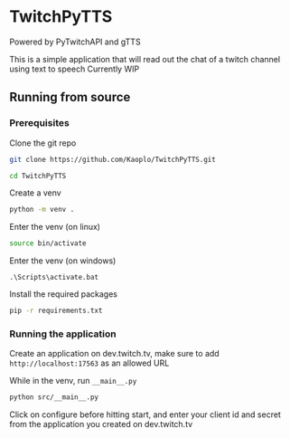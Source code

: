 # TwitchPyTTS
Powered by PyTwitchAPI and gTTS

This is a simple application that will read out the chat of a twitch channel using text to speech
Currently WIP

## Running from source
### Prerequisites 
Clone the git repo
```bash
git clone https://github.com/Kaoplo/TwitchPyTTS.git
```
```bash
cd TwitchPyTTS
```
Create a venv
```bash
python -m venv .
```
Enter the venv (on linux)
```bash
source bin/activate
```
Enter the venv (on windows)
```dos
.\Scripts\activate.bat
```
Install the required packages
```bash
pip -r requirements.txt
```

### Running the application
Create an application on dev.twitch.tv, make sure to add `http://localhost:17563` as an allowed URL

While in the venv, run `__main__.py`
```bash
python src/__main__.py
```
Click on configure before hitting start, and enter your client id and secret from the application you created on dev.twitch.tv